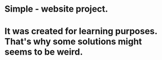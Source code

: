 # Simple - website project.
# It was created for learning purposes. That's why some solutions might seems to be weird.